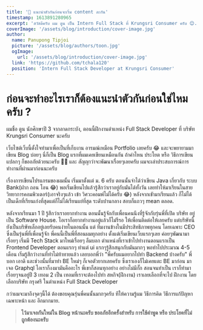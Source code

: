 ```yaml
---
title: '👋 แนะนำตัวกันก่อนจะเริ่ม content ละกัน'
timestamp: 1613891280965
excerpt: 'สวัสดีครับ ผม ตูน เป็น Intern Full Stack ที่ Krungsri Consumer ครับ 😊.'
coverImage: '/assets/blog/introduction/cover-image.jpg'
author:
  name: Panupong Tipjoi
  picture: '/assets/blog/authors/toon.jpg'
  ogImage:
    url: '/assets/blog/introduction/cover-image.jpg'
  link: 'https://github.com/tchala120'
  position: 'Intern Full Stack Developer at Krungsri Consumer'
---
```


# **ก่อนจะทำอะไรเราก็ต้องแนะนำตัวกันก่อนใช่ไหมครับ ?**

ผมชื่อ ตูน นักศึกษาปี 3 จากลาดกระบัง,
ตอนนี้ฝึกงานตำแหน่ง Full Stack Developer ที่ บริษัท Krungsri Consumer นะครับ

เว็บไซต์เว็บนี้ตั้งใจทำมาเพื่อเป็นที่เก็บงาน
อารมณ์เหมือน Portfolio เลยครับ 😂 และจะพยายามมาเขียน Blog บ่อยๆ นี่ก็เป็น Blog
แรกที่ผมเคยเขียนเหมือนกัน ถ้าคำไหน ประโยต หรือ วิธีการเขียนแปลกๆ
ก็ขออภัยด้วยนะครับ 🙇🏻 และ สัญญาว่าจะพัฒนาเรื่อยๆเลยครับ
ผมจะเล่าประสบการณ์การทำงานที่ผ่านมาก่อนนะครับ

เรื่องการเขียนโปรแกรมของผมนั้น เริ่มมาตั้งแต่ ม. 6
ครับ ตอนนั้นจำได้ว่าเขียน Java เกี่ยวกับ ระบบ Bank(ฝาก ถอน โอน 😂)
พอเริ่มเขียนไปแล้วรู้สึกว่าเราอยู่กับมันได้ทั้งวัน เลยทำให้มาเรียนในสาย
วิทยาการคอมพิวเตอร์(เอาจริงๆแล้ว เข้า วิศวะคอมพ์ไม่ได้ครับ 😂)
หลังจากเขัามาเรียนแล้ว
ก็ไม่ได้เป็นเด็กที่เรียนเก่งที่สุดแต่ก็ไม่ได้เรียนแย่ที่สุด ระดับปานกลาง
สอบก็แถวๆ mean ตลอด.

หลังจากเรียนมา 1 ปี รู้สึกว่าเราอยากทำงาน
ตอนนั้นรู้จักกับเพื่อนคนนึงที่รู้จักกับรุ่นพี่ที่เปิด บริษัท อยู่เป็น Software
House. ไอเราก็อยากทำงานอยู่แล้วก็ไม่รีรอ ให้เพื่อนติดต่อให้เลยครับ
แต่บริษัทนี้ยังเป็นบริษัทเล็กอยู่เลยรับคนง่ายในตอนนั้น แต่
ทีมงานข้างในมีประสิทธิภาพทุกคน โดยเฉพาะ CEO ซึ่งเป็นรุ่นพี่ที่เพื่อนรู้จัก
พี่คนนี้เป็นพี่ที่สอนผมทุกอย่าง ตั้งแต่เริ่มเขียนเว็บแรกๆเลย
ค่อยๆพัฒนามาเรื่อยๆ เริ่มมี Tech Stack มาใหม่เรื่อยๆ ลืมบอก
ตำแหน่งที่เราเข้าไปทำงานตอนแรกเป็น Frontend Developer ตอนแรกๆ ทำแต่ ui
แรกๆรู้สึกสนุกกับมันมากๆ พอทำไปประมาณ 4-5 เดือน
เริ่มรู้สึกว่างานที่ทำไม่ท้าทายแล้ว เลยบอกพี่ว่า "พี่ครับผมอยากไปทำ Backend
บ้างครับ" พี่บอก เอาดิ และช่วงนั้นที่มาทำ BE ใหม่ๆ ก็เจอตัวยากเลยครับ
ซึ่งเราเองก็ไม่เคยแตะ BE มาก่อน มาเจอ Graphql ไอเราก็งงมามันคืออะไร
พี่เขาก็สอนทุกอย่าง อย่างไม่มีกั๊ก สอนจนทำเป็น เราก็ทำมาเรื่อยๆจนอยู่ปี 3 เทอม
2 เป็น เทอมที่เราจะต้องไปทำ สหกิจ(ฝึกงาน) เราเลยเลือกที่จะไป ฝึกงาน
โดยเลือกบริษัท กรุงศรี ในตำแหน่ง Full Stack Developer

กว่าผมจะมาถึงจุดๆนี้ได้
ต้องขอบคุณรุ่นพี่คนนั้นมากๆครับ ทีให้ความรู้ผม วิธีการคิด
วิธีการแก้ปัญหาเฉพาะหน้า และ อีกมากมาย.

> **ไว้มาเจอกันใหม่ใน Blog หน้านะครับ ขออภัยอีกครั้งสำหรับ การใช้คำพูด หรือ ประโยคที่ไม่ถูกต้องนะครับ**
